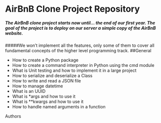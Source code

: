 # AirBnB Clone Project Repository
##### The AirBnB clone project starts now until… the end of our first year. The goal of the project is to deploy on our server a simple copy of the AirBnB website.
#####We won’t implement all the features, only some of them to cover all fundamental concepts of the higher level programming track.
##General
- How to create a Python package
- How to create a command interpreter in Python using the cmd module
- What is Unit testing and how to implement it in a large project
- How to serialize and deserialize a Class
- How to write and read a JSON file
- How to manage datetime
- What is an UUID
- What is *args and how to use it
- What is **kwargs and how to use it
- How to handle named arguments in a function

Authors
